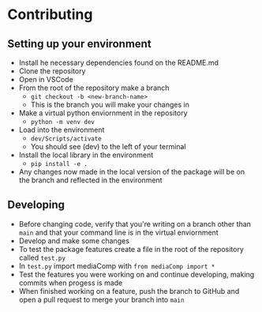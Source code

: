 # Contributing

## Setting up your environment

- Install he necessary dependencies found on the README.md
- Clone the repository
- Open in VSCode
- From the root of the repository make a branch 
    - ```git checkout -b <new-branch-name>```
    - This is the branch you will make your changes in
- Make a virtual python enviornment in the repository
    - ```python -m venv dev```
- Load into the environment
    - ```dev/Scripts/activate```
    - You should see (dev) to the left of your terminal 
- Install the local library in the environment
    - ```pip install -e .```
- Any changes now made in the local version of the package will be on the branch and reflected in the environment

## Developing
- Before changing code, verify that you're writing on a branch other than ```main``` and that your command line is in the virtual enviornment 
- Develop and make some changes
- To test the package features create a file in the root of the repository called ```test.py```
- In ```test.py``` import mediaComp with ```from mediaComp import *```
- Test the features you were working on and continue developing, making commits when progess is made
- When finished working on a feature, push the branch to GitHub and open a pull request to merge your branch into ```main```